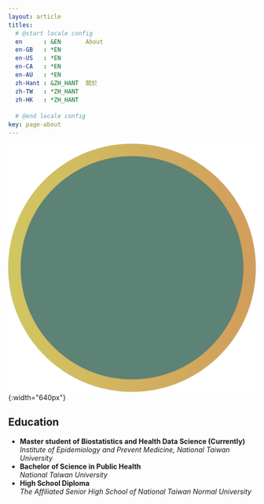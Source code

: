 ```yaml
---
layout: article
titles:
  # @start locale config
  en      : &EN       About
  en-GB   : *EN
  en-US   : *EN
  en-CA   : *EN
  en-AU   : *EN
  zh-Hant : &ZH_HANT  關於
  zh-TW   : *ZH_HANT
  zh-HK   : *ZH_HANT
 
  # @end locale config
key: page-about
---
```



![My Profile Picture](/ProfilePicture.png){:width="640px"}  

## Education 
- **Master student of Biostatistics and Health Data Science (Currently)**  
  *Institute of Epidemiology and Prevent Medicine, National Taiwan University*
- **Bachelor of Science in Public Health**  
  *National Taiwan University*
- **High School Diploma**  
  *The Affiliated Senior High School of National Taiwan Normal University*